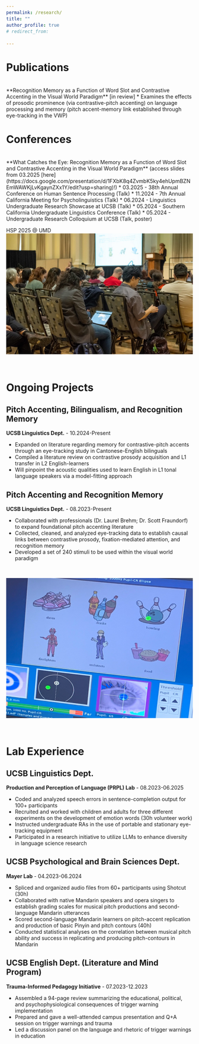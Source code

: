 ```yaml
---
permalink: /research/
title: ""
author_profile: true
# redirect_from: 

---
```


Publications
======
<br>
**Recognition Memory as a Function of Word Slot and Contrastive Accenting in the Visual World Paradigm** [in review]
* Examines the effects of prosodic prominence (via contrastive-pitch accenting) on language processing and memory (pitch accent-memory link established through eye-tracking in the VWP)

<br> 

Conferences 
======
<br>
**What Catches the Eye: Recognition Memory as a Function of Word Slot and Contrastive Accenting in the Visual World Paradigm** (access slides from 03.2025 [here](https://docs.google.com/presentation/d/1FXbK8q4ZvmbK5ky4ehUpmBZNEmWAWKjLvKgaynZXx1Y/edit?usp=sharing)!)
* 03.2025 - 38th Annual Conference on Human Sentence Processing (Talk)
* 11.2024 - 7th Annual California Meeting for Psycholinguistics (Talk) 
* 06.2024 - Linguistics Undergraduate Research Showcase at UCSB (Talk)
* 05.2024 - Southern California Undergraduate Linguistics Conference (Talk)
* 05.2024 - Undergraduate Research Colloquium at UCSB (Talk, poster)

<br>

HSP 2025 @ UMD
![HSP 2025](/images/ProsMem_HSP.jpg "Presenting ProsMem1 at HSP 38 (@ University of Maryland)")

<!--- SCULC 2024 @ UCLA
![SCULC 2024](/images/ProsMem_SCULC.jpg "Presenting ProsMem1 at SCULC 2024 (@ UCLA)") -->

<br> 

Ongoing Projects 
====
## Pitch Accenting, Bilingualism, and Recognition Memory
**UCSB Linguistics Dept.** - 10.2024-Present
* Expanded on literature regarding memory for contrastive-pitch accents through an eye-tracking study in  Cantonese-English bilinguals 
* Compiled a literature review on contrastive prosody acquisition and L1 transfer in L2 English-learners
* Will pinpoint the acoustic qualities used to learn English in L1 tonal language speakers via a model-fitting approach

## Pitch Accenting and Recognition Memory
**UCSB Linguistics Dept.** - 08.2023-Present
* Collaborated with professionals (Dr. Laurel Brehm; Dr. Scott Fraundorf) to expand foundational pitch accenting literature
* Collected, cleaned, and analyzed eye-tracking data to establish causal links between contrastive prosody, fixation-mediated attention, and recognition memory
* Developed a set of 240 stimuli to be used within the visual world paradigm

<br> 

![ProsMem1 Sample Trial](/images/ProsMem_Study.jpg "Tracking eye-movements in the VWP")

<br> 

Lab Experience 
======
## UCSB Linguistics Dept.
**Production and Perception of Language (PRPL) Lab** - 08.2023-06.2025
* Coded and analyzed speech errors in sentence-completion output for 100+ participants
* Recruited and worked with children and adults for three different experiments on the development of emotion words (30h volunteer work)
* Instructed undergraduate RAs in the use of portable and stationary eye-tracking equipment
* Participated in a research initiative to utilize LLMs to enhance diversity in language science research

## UCSB Psychological and Brain Sciences Dept.
**Mayer Lab** - 04.2023-06.2024
* Spliced and organized audio files from 60+ participants using Shotcut (30h)
* Collaborated with native Mandarin speakers and opera singers to establish grading scales for musical pitch productions and second-language Mandarin utterances  
* Scored second-language Mandarin learners on pitch-accent replication and production of basic Pinyin and pitch contours (40h)
* Conducted statistical analyses on the correlation between musical pitch ability and success in replicating and producing pitch-contours in Mandarin


## UCSB English Dept. (Literature and Mind Program)
**Trauma-Informed Pedagogy Initiative** - 07.2023-12.2023
* Assembled a 94-page review summarizing the educational, political, and psychophysiological consequences of trigger warning implementation
* Prepared and gave a well-attended campus presentation and Q+A session on trigger warnings and trauma
* Led a discussion panel on the language and rhetoric of trigger warnings in education

